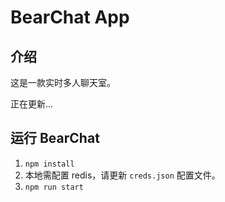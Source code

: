 # BearChat App

## 介绍

这是一款实时多人聊天室。

正在更新...

## 运行 BearChat

1. `npm install`
1. 本地需配置 redis，请更新 `creds.json` 配置文件。
1. `npm run start`
